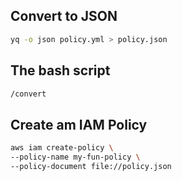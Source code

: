 ## Convert to JSON

```sh
yq -o json policy.yml > policy.json
```

## The bash script

```sh
/convert
```

## Create am IAM Policy

```sh 
aws iam create-policy \
--policy-name my-fun-policy \
--policy-document file://policy.json
```